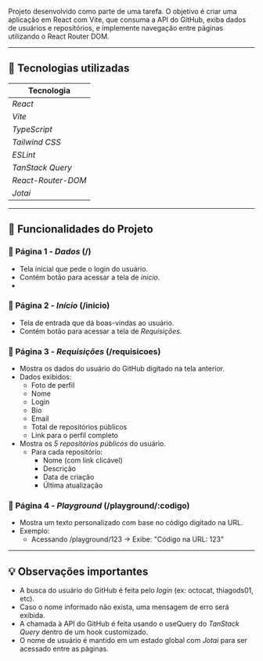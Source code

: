 Projeto desenvolvido como parte de uma tarefa. O objetivo é criar uma aplicação em React com Vite, que consuma a API do GitHub, exiba dados de usuários e repositórios, e implemente navegação entre páginas utilizando o React Router DOM.

---

## 🧰 Tecnologias utilizadas

| Tecnologia         | 
|--------------------|
| *React*          | 
| *Vite*           |
| *TypeScript*     | 
| *Tailwind CSS*   | 
| *ESLint*         |
| *TanStack Query* |
| *React-Router-DOM* |
| *Jotai*          |

---

## :hammer: Funcionalidades do Projeto
### 🔹 Página 1 - *Dados* (/)
- Tela inicial que pede o login do usuário.
- Contém botão para acessar a tela de *inicio*.
- 
### 🔹 Página 2 - *Início* (/inicio)
- Tela de entrada que dá boas-vindas ao usuário.
- Contém botão para acessar a tela de *Requisições*.

### 🔹 Página 3 - *Requisições* (/requisicoes)
- Mostra os dados do usuário do GitHub digitado na tela anterior.
- Dados exibidos:
  - Foto de perfil
  - Nome
  - Login
  - Bio
  - Email
  - Total de repositórios públicos
  - Link para o perfil completo
- Mostra os *5 repositórios públicos* do usuário.
  - Para cada repositório:
    - Nome (com link clicável)
    - Descrição
    - Data de criação
    - Última atualização

### 🔹 Página 4 - *Playground* (/playground/:codigo)
- Mostra um texto personalizado com base no código digitado na URL.
- Exemplo:
  - Acessando /playground/123 → Exibe: "Código na URL: 123"

---

## 💡 Observações importantes

- A busca do usuário do GitHub é feita pelo *login* (ex: octocat, thiagods01, etc).
- Caso o nome informado não exista, uma mensagem de erro será exibida.
- A chamada à API do GitHub é feita usando o useQuery do *TanStack Query* dentro de um hook customizado.
- O nome de usuário é mantido em um estado global com *Jotai* para ser acessado entre as páginas.
